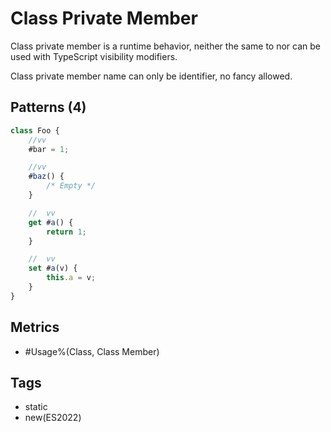 # Class Private Member

Class private member is a runtime behavior, neither the same to nor can be used with
TypeScript visibility modifiers.

Class private member name can only be identifier, no fancy allowed.

## Patterns (4)

```js
class Foo {
    //vv
    #bar = 1;

    //vv
    #baz() {
        /* Empty */
    }

    //  vv
    get #a() {
        return 1;
    }

    //  vv
    set #a(v) {
        this.a = v;
    }
}
```

## Metrics

* #Usage%(Class, Class Member)

## Tags

* static
* new(ES2022)

